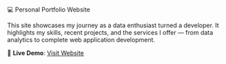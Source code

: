 💻 Personal Portfolio Website

This site showcases my journey as a data enthusiast turned a developer. It highlights my skills, recent projects, and the services I offer — from data analytics to complete web application development.

🔗 **Live Demo**: [Visit Website](https://portfolio-ridho-six.vercel.app/)  
